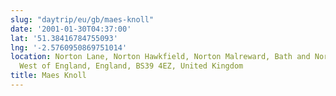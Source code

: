 ```yaml
---
slug: "daytrip/eu/gb/maes-knoll"
date: '2001-01-30T04:37:00'
lat: '51.38416784755093'
lng: '-2.5760950869751014'
location: Norton Lane, Norton Hawkfield, Norton Malreward, Bath and North East Somerset,
  West of England, England, BS39 4EZ, United Kingdom
title: Maes Knoll
---
```



